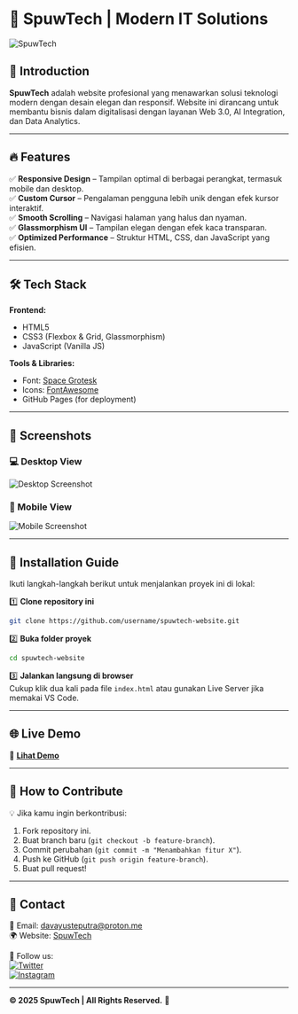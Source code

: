 # 🚀 SpuwTech | Modern IT Solutions

![SpuwTech](https://i.ibb.co.com/Lhdzf4jC/Screenshot-2025-01-31-015154.png)

## 🌟 Introduction  
**SpuwTech** adalah website profesional yang menawarkan solusi teknologi modern dengan desain elegan dan responsif. Website ini dirancang untuk membantu bisnis dalam digitalisasi dengan layanan Web 3.0, AI Integration, dan Data Analytics.

---

## 🔥 Features  
✅ **Responsive Design** – Tampilan optimal di berbagai perangkat, termasuk mobile dan desktop.  
✅ **Custom Cursor** – Pengalaman pengguna lebih unik dengan efek kursor interaktif.  
✅ **Smooth Scrolling** – Navigasi halaman yang halus dan nyaman.  
✅ **Glassmorphism UI** – Tampilan elegan dengan efek kaca transparan.  
✅ **Optimized Performance** – Struktur HTML, CSS, dan JavaScript yang efisien.  

---

## 🛠️ Tech Stack  
**Frontend:**  
- HTML5  
- CSS3 (Flexbox & Grid, Glassmorphism)  
- JavaScript (Vanilla JS)  

**Tools & Libraries:**  
- Font: [Space Grotesk](https://fonts.google.com/specimen/Space+Grotesk)  
- Icons: [FontAwesome](https://fontawesome.com/)  
- GitHub Pages (for deployment)  

---

## 📸 Screenshots  
### 💻 Desktop View  
![Desktop Screenshot](https://i.ibb.co.com/Y7YdctX9/Screenshot-2025-01-31-015416.png)

### 📱 Mobile View  
![Mobile Screenshot](https://i.ibb.co.com/cKvQHRLw/Screenshot-2025-01-31-015600.png)

---

## 🚀 Installation Guide  
Ikuti langkah-langkah berikut untuk menjalankan proyek ini di lokal:  

1️⃣ **Clone repository ini**  
```sh
git clone https://github.com/username/spuwtech-website.git
```
2️⃣ **Buka folder proyek**  
```sh
cd spuwtech-website
```
3️⃣ **Jalankan langsung di browser**  
Cukup klik dua kali pada file `index.html` atau gunakan Live Server jika memakai VS Code.

---

## 🌐 Live Demo  
🔗 **[Lihat Demo](https://spiuwirkid.github.io/Spuw-Compro//)**  

---

## 📌 How to Contribute  
💡 Jika kamu ingin berkontribusi:  
1. Fork repository ini.  
2. Buat branch baru (`git checkout -b feature-branch`).  
3. Commit perubahan (`git commit -m "Menambahkan fitur X"`).  
4. Push ke GitHub (`git push origin feature-branch`).  
5. Buat pull request!  

---

## 📩 Contact  
📧 Email: [davayusteputra@proton.me](mailto:davayusteputra@proton.me)  
🌍 Website: [SpuwTech](https://davadev.site)  

📱 Follow us:  
[![Twitter](https://img.shields.io/badge/Twitter-%231DA1F2.svg?style=flat&logo=twitter&logoColor=white)](https://twitter.com/spuwtech)  
[![Instagram](https://img.shields.io/badge/Instagram-%23E4405F.svg?style=flat&logo=instagram&logoColor=white)](https://instagram.com/ddavayuste__)  

---

**© 2025 SpuwTech | All Rights Reserved.** 🚀


